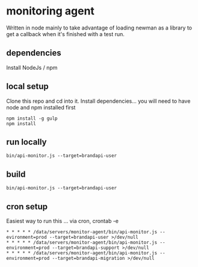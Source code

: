 # monitoring agent
Written in node mainly to take advantage of loading newman as a library to get a callback when it's finished with a test run.

## dependencies
Install NodeJs / npm

## local setup
Clone this repo and cd into it.
Install dependencies... you will need to have node and npm installed first

```
npm install -g gulp
npm install
```

## run locally

```
bin/api-monitor.js --target=brandapi-user
```

## build

```
bin/api-monitor.js --target=brandapi-user
```

## cron setup
Easiest way to run this ... via cron, crontab -e

```
* * * * * /data/servers/monitor-agent/bin/api-monitor.js --evironment=prod --target=brandapi-user >/dev/null
* * * * * /data/servers/monitor-agent/bin/api-monitor.js --environment=prod --target=brandapi-support >/dev/null
* * * * * /data/servers/monitor-agent/bin/api-monitor.js --environment=prod --target=brandapi-migration >/dev/null
```